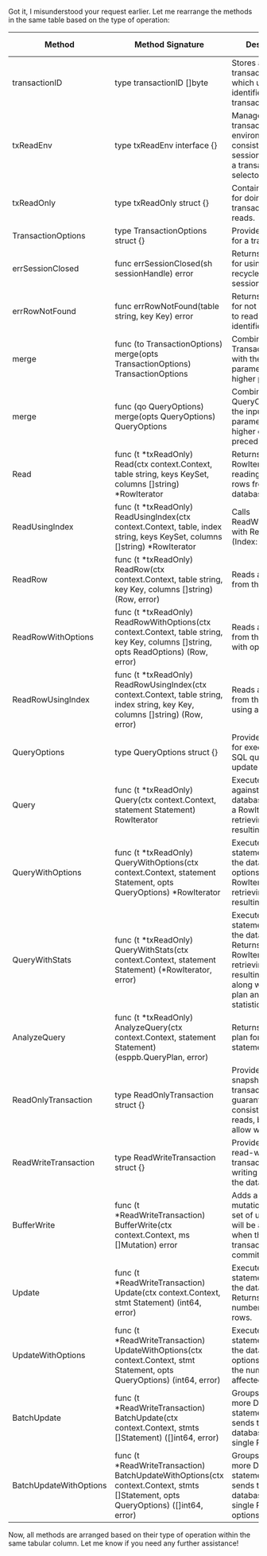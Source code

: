 Got it, I misunderstood your request earlier. Let me rearrange the methods in the same table based on the type of operation:

| Method              | Method Signature                                                            | Description                                                           | Type of Operation        |
|---------------------|-----------------------------------------------------------------------------|-----------------------------------------------------------------------|--------------------------|
| transactionID      | type transactionID []byte                                                    | Stores a transaction ID which uniquely identifies a transaction       | N/A                      |
| txReadEnv           | type txReadEnv interface {}                                                   | Manages a read-transaction environment consisting of a session handle and a transaction selector. | N/A |
| txReadOnly          | type txReadOnly struct {}                                                      | Contains methods for doing transactional reads.                       | N/A                      |
| TransactionOptions | type TransactionOptions struct {}                                              | Provides options for a transaction.                                    | N/A                      |
| errSessionClosed    | func errSessionClosed(sh sessionHandle) error                                 | Returns an error for using a recycled/destroyed session.              | Error Message            |
| errRowNotFound      | func errRowNotFound(table string, key Key) error                             | Returns an error for not being able to read the row identified by key. | Error Message            |
| merge               | func (to TransactionOptions) merge(opts TransactionOptions) TransactionOptions | Combines two TransactionOptions with the input parameter having higher precedence. | Merge Operation          |
| merge               | func (qo QueryOptions) merge(opts QueryOptions) QueryOptions                 | Combines two QueryOptions with the input parameter having higher order of precedence. | Merge Operation          |
| Read                | func (t *txReadOnly) Read(ctx context.Context, table string, keys KeySet, columns []string) *RowIterator | Returns a RowIterator for reading multiple rows from the database.    | Read Operation           |
| ReadUsingIndex      | func (t *txReadOnly) ReadUsingIndex(ctx context.Context, table, index string, keys KeySet, columns []string) *RowIterator | Calls ReadWithOptions with ReadOptions (Index: index).                | Read Operation           |
| ReadRow             | func (t *txReadOnly) ReadRow(ctx context.Context, table string, key Key, columns []string) (Row, error) | Reads a single row from the database.                                 | Read Operation           |
| ReadRowWithOptions | func (t *txReadOnly) ReadRowWithOptions(ctx context.Context, table string, key Key, columns []string, opts ReadOptions) (Row, error) | Reads a single row from the database with options.                    | Read Operation           |
| ReadRowUsingIndex  | func (t *txReadOnly) ReadRowUsingIndex(ctx context.Context, table string, index string, key Key, columns []string) (Row, error) | Reads a single row from the database using an index.                  | Read Operation           |
| QueryOptions        | type QueryOptions struct {}                                                   | Provides options for executing a SQL query or update statement.       | Query Operation          |
| Query               | func (t *txReadOnly) Query(ctx context.Context, statement Statement) RowIterator | Executes a query against the database. Returns a RowIterator for retrieving the resulting rows. | Query Operation          |
| QueryWithOptions    | func (t *txReadOnly) QueryWithOptions(ctx context.Context, statement Statement, opts QueryOptions) *RowIterator | Executes a SQL statement against the database with options. Returns a RowIterator for retrieving the resulting rows. | Query Operation          |
| QueryWithStats      | func (t *txReadOnly) QueryWithStats(ctx context.Context, statement Statement) (*RowIterator, error) | Executes a SQL statement against the database. Returns a RowIterator for retrieving the resulting rows along with query plan and execution statistics. | Query Operation          |
| AnalyzeQuery        | func (t *txReadOnly) AnalyzeQuery(ctx context.Context, statement Statement) (esppb.QueryPlan, error) | Returns the query plan for a statement.                               | Query Operation          |
| ReadOnlyTransaction | type ReadOnlyTransaction struct {}                                            | Provides a snapshot transaction with guaranteed consistency across reads, but does not allow writes. | Read-Write Operation     |
| ReadWriteTransaction | type ReadWriteTransaction struct {}                                            | Provides a locking read-write transaction for writing data into the database. | Read-Write Operation     |
| BufferWrite         | func (t *ReadWriteTransaction) BufferWrite(ctx context.Context, ms []Mutation) error | Adds a list of mutations to the set of updates that will be applied when the transaction is committed. | Write Operation          |
| Update              | func (t *ReadWriteTransaction) Update(ctx context.Context, stmt Statement) (int64, error) | Executes a DML statement against the database. Returns the number of affected rows. | Write Operation          |
| UpdateWithOptions   | func (t *ReadWriteTransaction) UpdateWithOptions(ctx context.Context, stmt Statement, opts QueryOptions) (int64, error) | Executes a DML statement against the database with options. Returns the number of affected rows. | Write Operation          |
| BatchUpdate         | func (t *ReadWriteTransaction) BatchUpdate(ctx context.Context, stmts []Statement) ([]int64, error) | Groups one or more DML statements and sends them to the database in a single RPC. | Batch Operation          |
| BatchUpdateWithOptions | func (t *ReadWriteTransaction) BatchUpdateWithOptions(ctx context.Context, stmts []Statement, opts QueryOptions) ([]int64, error) | Groups one or more DML statements and sends them to the database in a single RPC with options. | Batch Operation          |

Now, all methods are arranged based on their type of operation within the same tabular column. Let me know if you need any further assistance!
